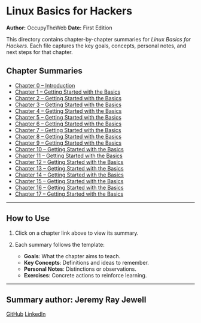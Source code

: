 # Linux Basics for Hackers

**Author:** OccupyTheWeb
**Date:** First Edition

This directory contains chapter-by-chapter summaries for *Linux Basics for Hackers*. Each file captures the key goals, concepts, personal notes, and next steps for that chapter.

## Chapter Summaries

* [Chapter 0 – Introduction](linux-basics-for-hackers-chapter-00.md)
* [Chapter 1 – Getting Started with the Basics](linux-basics-for-hackers-chapter-01.md)
* [Chapter 2 – Getting Started with the Basics](linux-basics-for-hackers-chapter-02.md)
* [Chapter 3 – Getting Started with the Basics](linux-basics-for-hackers-chapter-03.md)
* [Chapter 4 – Getting Started with the Basics](linux-basics-for-hackers-chapter-04.md)
* [Chapter 5 – Getting Started with the Basics](linux-basics-for-hackers-chapter-05.md)
* [Chapter 6 – Getting Started with the Basics](linux-basics-for-hackers-chapter-06.md)
* [Chapter 7 – Getting Started with the Basics](linux-basics-for-hackers-chapter-07.md)
* [Chapter 8 – Getting Started with the Basics](linux-basics-for-hackers-chapter-08.md)
* [Chapter 9 – Getting Started with the Basics](linux-basics-for-hackers-chapter-09.md)
* [Chapter 10 – Getting Started with the Basics](linux-basics-for-hackers-chapter-10.md)
* [Chapter 11 – Getting Started with the Basics](linux-basics-for-hackers-chapter-11.md)
* [Chapter 12 – Getting Started with the Basics](linux-basics-for-hackers-chapter-12.md)
* [Chapter 13 – Getting Started with the Basics](linux-basics-for-hackers-chapter-13.md)
* [Chapter 14 – Getting Started with the Basics](linux-basics-for-hackers-chapter-14.md)
* [Chapter 15 – Getting Started with the Basics](linux-basics-for-hackers-chapter-15.md)
* [Chapter 16 – Getting Started with the Basics](linux-basics-for-hackers-chapter-16.md)
* [Chapter 17 – Getting Started with the Basics](linux-basics-for-hackers-chapter-17.md)


---

## How to Use

1. Click on a chapter link above to view its summary.
2. Each summary follows the template:

   * **Goals**: What the chapter aims to teach.
   * **Key Concepts**: Definitions and ideas to remember.
   * **Personal Notes**: Distinctions or observations.
   * **Exercises**: Concrete actions to reinforce learning.

---

## Summary author: **Jeremy Ray Jewell**
[GitHub](https://github.com/jeremyrayjewell)
[LinkedIn](https://www.linkedin.com/in/jeremyrayjewell)

